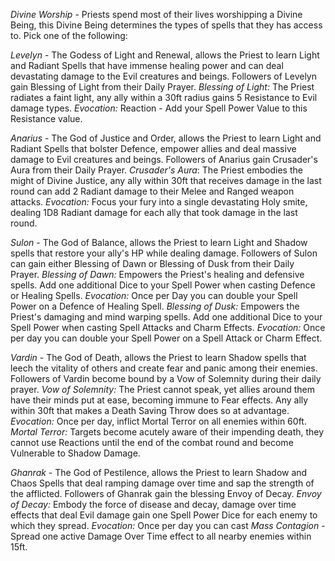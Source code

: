 *Divine Worship* - Priests spend most of their lives worshipping a Divine Being, this Divine Being determines the types of spells that they has access to. Pick one of the following:

*Levelyn* - The Godess of Light and Renewal, allows the Priest to learn Light and Radiant Spells that have immense healing power and can deal devastating damage to the Evil creatures and beings. Followers of Levelyn gain Blessing of Light from their Daily Prayer.
*Blessing of Light:* The Priest radiates a faint light, any ally within a 30ft radius gains 5 Resistance to Evil damage types.  *Evocation:* Reaction - Add your Spell Power Value to this Resistance value.

*Anarius* - The God of Justice and Order, allows the Priest to learn Light and Radiant Spells that bolster Defence, empower allies and deal massive damage to Evil creatures and beings. Followers of Anarius gain Crusader's Aura from their Daily Prayer.
*Crusader's Aura*: The Priest embodies the might of Divine Justice, any ally within 30ft that receives damage in the last round can add 2 Radiant damage to their Melee and Ranged weapon attacks. *Evocation:* Focus your fury into a single devastating Holy smite, dealing 1D8 Radiant damage for each ally that took damage in the last round. 

*Sulon* - The God of Balance, allows the Priest to learn Light and Shadow spells that restore your ally's HP while dealing damage. Followers of Sulon can gain either Blessing of Dawn or Blessing of Dusk from their Daily Prayer.
*Blessing of Dawn:* Empowers the Priest's healing and defensive spells. Add one additional Dice to your Spell Power when casting Defence or Healing Spells.  *Evocation:* Once per Day you can double your Spell Power on a Defence of Healing Spell.
*Blessing of Dusk:* Empowers the Priest's damaging and mind warping spells. Add one additional Dice to your Spell Power when casting Spell Attacks and Charm Effects. *Evocation:* Once per day you can double your Spell Power on a Spell Attack or Charm Effect.

*Vardin* - The God of Death, allows the Priest to learn Shadow spells that leech the vitality of others and create fear and panic among their enemies.  Followers of Vardin become bound by a Vow of Solemnity during their daily prayer.
*Vow of Solemnity:* The Priest cannot speak, yet allies around them have their minds put at ease, becoming immune to Fear effects. Any ally within 30ft that makes a Death Saving Throw does so at advantage. *Evocation:* Once per day, inflict Mortal Terror on all enemies within 60ft.
*Mortal Terror:* Targets become acutely aware of their impending death, they cannot use Reactions until the end of the combat round and become Vulnerable to Shadow Damage.

*Ghanrak* - The God of Pestilence, allows the Priest to learn Shadow and Chaos Spells that deal ramping damage over time and sap the strength of the afflicted. Followers of Ghanrak gain the blessing Envoy of Decay.
*Envoy of Decay:* Embody the force of disease and decay, damage over time effects that deal Evil damage gain one Spell Power Dice for each enemy to which they spread. *Evocation:*  Once per day you can cast *Mass Contagion* - Spread one active Damage Over Time effect to all nearby enemies within 15ft. 